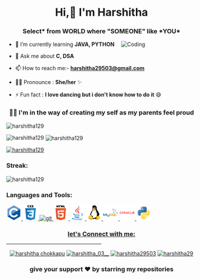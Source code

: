 <h1 align="center">Hi,👋 I'm Harshitha</h1>
<h3 align="center">Select* from WORLD where "SOMEONE" like *YOU* </h3>
<img align="right" alt="Coding" width="200" src="https://c.tenor.com/AlUkiGkR2j8AAAAM/new-game-ahagon-umiko-programming.gif..">

- 🌱 I’m currently learning **JAVA, PYTHON**

- 💬 Ask me about **C, DSA**

- 📫 How to reach me:- **harshitha29503@gmail.com**

- 👩‍💻 Pronounce : **She/her** ✨ 

- ⚡ Fun fact : **I love dancing but i don't know how to do it** 😅 

<h3 align="center">👩‍💻 I'm in the way of creating my self as my parents feel proud</h3>

<p align="left"> <img src="https://komarev.com/ghpvc/?username=harshitha129&label=Profile%20views&color=0e75b6&style=flat" alt="harshitha129" /> </p>

<p><img align="left" src="https://github-readme-stats.vercel.app/api?username=harshitha129&count_private=true&show_icons=true&theme=radical" alt="harshitha129" /></p>

<p>&nbsp;<img align="center" src="https://github-readme-stats.vercel.app/api/top-langs/?username=HARSHITHA129&show_icons=true&theme=radical" alt="harshitha129" /></p>

<p align="left"> <a href="https://github.com/ryo-ma/github-profile-trophy"><img src="https://github-profile-trophy.vercel.app/?username=harshitha129" alt="harshitha129" /></a> </p>

<h3 align="left">Streak:</h3>
<p><img align="center" src="https://github-readme-streak-stats.herokuapp.com/?user=harshitha129&" alt="harshitha129" /></p>


<h3 align="left">Languages and Tools:</h3>
<p align="left"> <a href="https://www.cprogramming.com/" target="_blank" rel="noreferrer"> <img src="https://raw.githubusercontent.com/devicons/devicon/master/icons/c/c-original.svg" alt="c" width="40" height="40"/> </a> <a href="https://www.w3schools.com/css/" target="_blank" rel="noreferrer"> <img src="https://raw.githubusercontent.com/devicons/devicon/master/icons/css3/css3-original-wordmark.svg" alt="css3" width="40" height="40"/> </a> <a href="https://git-scm.com/" target="_blank" rel="noreferrer"> <img src="https://www.vectorlogo.zone/logos/git-scm/git-scm-icon.svg" alt="git" width="40" height="40"/> </a> <a href="https://www.w3.org/html/" target="_blank" rel="noreferrer"> <img src="https://raw.githubusercontent.com/devicons/devicon/master/icons/html5/html5-original-wordmark.svg" alt="html5" width="40" height="40"/> </a> <a href="https://www.java.com" target="_blank" rel="noreferrer"> <img src="https://raw.githubusercontent.com/devicons/devicon/master/icons/java/java-original.svg" alt="java" width="40" height="40"/> </a> <a href="https://www.linux.org/" target="_blank" rel="noreferrer"> <img src="https://raw.githubusercontent.com/devicons/devicon/master/icons/linux/linux-original.svg" alt="linux" width="40" height="40"/> </a> <a href="https://www.mysql.com/" target="_blank" rel="noreferrer"> <img src="https://raw.githubusercontent.com/devicons/devicon/master/icons/mysql/mysql-original-wordmark.svg" alt="mysql" width="40" height="40"/> </a> <a href="https://www.oracle.com/" target="_blank" rel="noreferrer"> <img src="https://raw.githubusercontent.com/devicons/devicon/master/icons/oracle/oracle-original.svg" alt="oracle" width="40" height="40"/> </a> <a href="https://www.python.org" target="_blank" rel="noreferrer"> <img src="https://raw.githubusercontent.com/devicons/devicon/master/icons/python/python-original.svg" alt="python" width="40" height="40"/</a> </p>
   
<h3 align="center">let's Connect with me:</h3>
<hr style="width:50%;text-align:left;margin-left:0">
<p align="center">
<a href="https://linkedin.com/in/harshitha chokkapu" target="_blank"><img align="center" src="https://www.freepnglogos.com/uploads/linkedin-blue-style-logo-png-0.png" alt="harshitha chokkapu" width="4%" /></a>
<a href="https://instagram.com/harshitha_03__" target="_blank"><img align="center" src="https://www.designbust.com/download/1006/png/instagram_logo_transparent_background_png512.png" alt="harshitha_03__" width="4%" /></a>
<a href="https://www.hackerrank.com/harshitha29503" target="blank"><img align="center" src="https://raw.githubusercontent.com/rahuldkjain/github-profile-readme-generator/master/src/images/icons/Social/hackerrank.svg" alt="harshitha29503" height="30" width="40" /></a>
<a href="https://www.leetcode.com/harshitha29" target="blank"><img align="center" src="https://raw.githubusercontent.com/rahuldkjain/github-profile-readme-generator/master/src/images/icons/Social/leet-code.svg" alt="harshitha29" height="30" width="40" /></a></p>

<h3 align="center">give your support ❤ by starring my repositories</h3>
